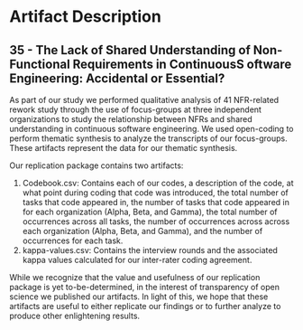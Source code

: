 # Artifact Description
## 35 - The Lack of Shared Understanding of Non-Functional Requirements in ContinuousS oftware Engineering: Accidental or Essential?

As part of our study we performed qualitative analysis of 41 NFR-related rework study through the use of focus-groups at three independent organizations to study the relationship between NFRs and shared understanding in continuous software engineering. We used open-coding to perform thematic synthesis to analyze the transcripts of our focus-groups. These artifacts represent the data for our thematic synthesis.

Our replication package contains two artifacts:
1. Codebook.csv: Contains each of our codes, a description of the code, at what point during coding that code was introduced, the total number of tasks that code appeared in, the number of tasks that code appeared in for each organization (Alpha, Beta, and Gamma), the total number of occurrences across all tasks, the number of occurrences across across each organization (Alpha, Beta, and Gamma), and the number of occurrences for each task.
2. kappa-values.csv: Contains the interview rounds and the associated kappa values calculated for our inter-rater coding agreement.

While we recognize that the value and usefulness of our replication package is yet to-be-determined, in the interest of transparency of open science we published our artifacts. In light of this, we hope that these artifacts are useful to either replicate our findings or to further analyze to produce other enlightening results.